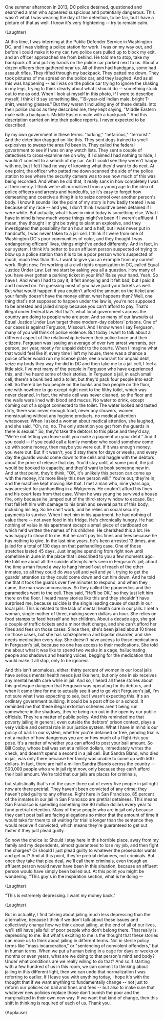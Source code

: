 
One summer afternoon in 2013,
DC police detained, questioned
and searched a man
who appeared suspicious
and potentially dangerous.
This wasn&#39;t what I was wearing
the day of the detention, to be fair,
but I have a picture of that as well.
I know it&#39;s very frightening --
try to remain calm.

(Laughter)

At this time, I was interning
at the Public Defender Service
in Washington DC,
and I was visiting
a police station for work.
I was on my way out,
and before I could make it to my car,
two police cars pulled up
to block my exit,
and an officer approached me from behind.
He told me to stop, take my backpack off
and put my hands on the police car
parked next to us.
About a dozen officers
then gathered near us.
All of them had handguns,
some had assault rifles.
They rifled through my backpack.
They patted me down.
They took pictures of me
spread on the police car,
and they laughed.
And as all this was happening --
as I was on the police car trying
to ignore the shaking in my legs,
trying to think clearly
about what I should do --
something stuck out to me as odd.
When I look at myself in this photo,
if I were to describe myself,
I think I&#39;d say something like,
&quot;19-year-old Indian male,
bright T-shirt, wearing glasses.&quot;
But they weren&#39;t including
any of these details.
Into their police radios
as they described me,
they kept saying, &quot;Middle Eastern
male with a backpack.
Middle Eastern male with a backpack.&quot;
And this description carried on
into their police reports.
I never expected to be described

by my own government in these terms:
&quot;lurking,&quot;
&quot;nefarious,&quot;
&quot;terrorist.&quot;
And the detention dragged on like this.
They sent dogs trained to smell explosives
to sweep the area I&#39;d been in.
They called the federal government
to see if I was on any watch lists.
They sent a couple of detectives
to cross-examine me on why,
if I claimed I had nothing to hide,
I wouldn&#39;t consent to a search of my car.
And I could see
they weren&#39;t happy with me,
but I felt I had no way of knowing
what they&#39;d want to do next.
At one point, the officer
who patted me down
scanned the side of the police station
to see where the security camera was
to see how much of this
was being recorded.
And when he did that,
it really sank in how completely
I was at their mercy.
I think we&#39;re all normalized
from a young age
to the idea of police officers
and arrests and handcuffs,
so it&#39;s easy to forget how demeaning
and coercive a thing it is
to seize control over
another person&#39;s body.
I know it sounds like
the point of my story
is how badly treated I was
because of my race --
and yes, I don&#39;t think I would&#39;ve been
detained if I were white.
But actually, what I have in mind
today is something else.
What I have in mind is how
much worse things might&#39;ve been
if I weren&#39;t affluent.
I mean, they thought I might be trying
to plant an explosive,
and they investigated that possibility
for an hour and a half,
but I was never put in handcuffs,
I was never taken to a jail cell.
I think if I were from one of Washington
DC&#39;s poor communities of color,
and they thought I was
endangering officers&#39; lives,
things might&#39;ve ended differently.
And in fact, in our system, I think
it&#39;s better to be an affluent person
suspected of trying
to blow up a police station
than it is to be a poor person
who&#39;s suspected of much,
much less than this.
I want to give you an example
from my current work.
Right now, I&#39;m working
at a civil rights organization in DC,
called Equal Justice Under Law.
Let me start by asking you all a question.
How many of you have ever gotten
a parking ticket in your life?
Raise your hand.
Yeah. So have I.
And when I had to pay it,
it felt annoying and it felt bad,
but I paid it and I moved on.
I&#39;m guessing most of you
have paid your tickets as well.
But what would happen if you
couldn&#39;t afford the amount on the ticket
and your family doesn&#39;t have
the money either, what happens then?
Well, one thing that&#39;s not supposed
to happen under the law is,
you&#39;re not supposed to be
arrested and jailed
simply because you can&#39;t afford to pay.
That&#39;s illegal under federal law.
But that&#39;s what local governments
across the country are doing
to people who are poor.
And so many of our lawsuits
at Equal Justice Under Law
target these modern-day debtors&#39; prisons.
One of our cases is against
Ferguson, Missouri.
And I know when I say Ferguson,
many of you will think of police violence.
But today I want to talk
about a different aspect
of the relationship between
their police force and their citizens.
Ferguson was issuing an average
of over two arrest warrants,
per person, per year,
mostly for unpaid debt to the courts.
When I imagine what that would feel like
if, every time I left my house,
there was a chance a police officer
would run my license plate,
see a warrant for unpaid debt,
seize my body they way the did in DC
and then take me to a jail cell,
I feel a little sick.
I&#39;ve met many of the people in Ferguson
who have experienced this,
and I&#39;ve heard some of their stories.
In Ferguson&#39;s jail,
in each small cell,
there&#39;s a bunk bed and a toilet,
but they&#39;d pack four people
into each cell.
So there&#39;d be two people on the bunks
and two people on the floor,
one with nowhere to go except
right next to the filthy toilet,
which was never cleaned.
In fact, the whole cell was never cleaned,
so the floor and the walls were lined
with blood and mucus.
No water to drink,
except coming out of a spigot
connected to the toilet.
The water looked and tasted dirty,
there was never enough food,
never any showers,
women menstruating
without any hygiene products,
no medical attention whatsoever.
When I asked a woman
about medical attention,
she laughed, and she said, &quot;Oh, no, no.
The only attention you get
from the guards in there is sexual.&quot;
So, they&#39;d take the debtors
to this place and they&#39;d say,
&quot;We&#39;re not letting you leave
until you make a payment on your debt.&quot;
And if you could -- if you
could call a family member
who could somehow come up with some money,
then maybe you were out.
If it was enough money, you were out.
But if it wasn&#39;t, you&#39;d stay there
for days or weeks,
and every day the guards
would come down to the cells
and haggle with the debtors
about the price of release that day.
You&#39;d stay until, at some point,
the jail would be booked to capacity,
and they&#39;d want to book someone new in.
And at that point, they&#39;d think,
&quot;OK, it&#39;s unlikely this person
can come up with the money,
it&#39;s more likely this new person will.&quot;
You&#39;re out, they&#39;re in,
and the machine kept moving like that.
I met a man who,
nine years ago, was arrested
for panhandling in a Walgreens.
He couldn&#39;t afford his fines
and his court fees from that case.
When he was young
he survived a house fire,
only because he jumped out
of the third-story window to escape.
But that fall left him
with damage to his brain
and several parts of this body,
including his leg.
So he can&#39;t work,
and he relies on social security
payments to survive.
When I met him in his apartment,
he had nothing of value there --
not even food in his fridge.
He&#39;s chronically hungry.
He had nothing of value in his apartment
except a small piece of cardboard
on which he&#39;d written
the names of his children.
He cherished this a lot.
He was happy to show it to me.
But he can&#39;t pay his fines and fees
because he has nothing to give.
In the last nine years,
he&#39;s been arrested 13 times,
and jailed for a total of 130 days
on that panhandling case.
One of those stretches lasted 45 days.
Just imagine spending from right now
until sometime in June
in the place that I described to you
a few moments ago.
He told me about all the suicide attempts
he&#39;s seen in Ferguson&#39;s jail;
about the time a man found
a way to hang himself
out of reach of the other inmates,
so all they could do
was yell and yell and yell,
trying to get the guards&#39; attention
so they could come down and cut him down.
And he told me that it took the guards
over five minutes to respond,
and when they came,
the man was unconscious.
So they called the paramedics
and the paramedics went to the cell.
They said, &quot;He&#39;ll be OK,&quot;
so they just left him there on the floor.
I heard many stories like this
and they shouldn&#39;t have surprised me,
because suicide is the single leading
cause of death in our local jails.
This is related to the lack
of mental health care in our jails.
I met a woman, single mother of three,
making seven dollars an hour.
She relies on food stamps
to feed herself and her children.
About a decade ago,
she got a couple of traffic tickets
and a minor theft charge,
and she can&#39;t afford her fines
and fees on those cases.
Since then, she&#39;s been jailed
about 10 times on those cases,
but she has schizophrenia
and bipolar disorder,
and she needs medication every day.
She doesn&#39;t have access
to those medications in Ferguson&#39;s jail,
because no one has access
to their medications.
She told me about what it was like
to spend two weeks in a cage,
hallucinating people and shadows
and hearing voices,
begging for the medication
that would make it all stop,
only to be ignored.

And this isn&#39;t anomalous, either:
thirty percent of women in our local jails
have serious mental health needs
just like hers,
but only one in six receives
any mental health care while in jail.
And so, I heard all these stories
about this grotesque dungeon
that Ferguson was operating
for its debtors,
and when it came time
for me to actually see it
and to go visit Ferguson&#39;s jail,
I&#39;m not sure what I was expecting to see,
but I wasn&#39;t expecting this.
It&#39;s an ordinary government building.
It could be a post office or a school.
It reminded me that these illegal
extortion schemes
aren&#39;t being run somewhere in the shadows,
they&#39;re being run out in the open
by our public officials.
They&#39;re a matter of public policy.
And this reminded me
that poverty jailing in general,
even outside the debtors&#39; prison context,
plays a very visible and central role
in our justice system.
What I have in mind is our policy of bail.
In our system, whether
you&#39;re detained or free,
pending trial is not a matter
of how dangerous you are
or how much of a flight risk you pose.
It&#39;s a matter of whether you can afford
to post your bail amount.
So Bill Cosby, whose bail
was set at a million dollars,
immediately writes the check,
and doesn&#39;t spend a second in a jail cell.
But Sandra Bland, who died in jail,
was only there because her family
was unable to come up with 500 dollars.
In fact, there are half a million
Sandra Blands across the country --
500,000 people who are in jail right now,
only because they can&#39;t afford
their bail amount.
We&#39;re told that our jails
are places for criminals,

but statistically that&#39;s not the case:
three out of every five people
in jail right now are there pretrial.
They haven&#39;t been convicted of any crime;
they haven&#39;t pled guilty to any offense.
Right here in San Francisco,
85 percent of the inmates
in our jail in San Francisco
are pretrial detainees.
This means San Francisco is spending
something like 80 million dollars
every year
to fund pretrial detention.
Many of these people who are in jail
only because they can&#39;t post bail
are facing allegations so minor
that the amount of time it would take
for them to sit waiting for trial
is longer than the sentence
they would receive if convicted,
which means they&#39;re guaranteed
to get out faster
if they just plead guilty.

So now the choice is:
Should I stay here in this horrible place,
away from my family and my dependents,
almost guaranteed to lose my job,
and then fight the charges?
Or should I just plead guilty to whatever
the prosecutor wants and get out?
And at this point, they&#39;re pretrial
detainees, not criminals.
But once they take that plea deal,
we&#39;ll call them criminals,
even though an affluent person
would never have been in this situation,
because an affluent person
would have simply been bailed out.
At this point you might be wondering,
&quot;This guy&#39;s in the inspiration section,
what is he doing --

(Laughter)

&quot;This is extremely depressing.
I want my money back.&quot;

(Laughter)

But in actuality,
I find talking about jailing much less
depressing than the alternative,
because I think if we don&#39;t talk
about these issues
and collectively change
how we think about jailing,
at the end of all of our lives,
we&#39;ll still have jails full of poor people
who don&#39;t belong there.
That really is depressing to me.
But what&#39;s exciting to me is the thought
that these stories can move us
to think about jailing in different terms.
Not in sterile policy terms
like &quot;mass incarceration,&quot;
or &quot;sentencing of nonviolent offenders,&quot;
but in human terms.
When we put a human being in a cage
for days or weeks or months
or even years,
what are we doing
to that person&#39;s mind and body?
Under what conditions
are we really willing to do that?
And so if starting with a few
hundred of us in this room,
we can commit to thinking about
jailing in this different light,
then we can undo that normalization
I was referring to earlier.
If I leave you with anything today,
I hope it&#39;s with the thought
that if we want anything
to fundamentally change --
not just to reform our policies
on bail and fines and fees --
but also to make sure that whatever
new policies replace those
don&#39;t punish the poor and the marginalized
in their own new way.
If we want that kind of change,
then this shift in thinking
is required of each of us.
Thank you.

(Applause)

